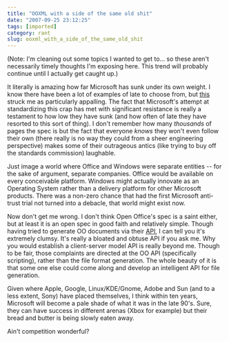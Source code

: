 ```yaml
---
title: "OOXML with a side of the same old shit"
date: "2007-09-25 23:12:25"
tags: [imported]
category: rant
slug: ooxml_with_a_side_of_the_same_old_shit
---
```


(Note: I'm cleaning out some topics I wanted to get to... so these aren't necessarily timely thoughts I'm exposing here. This trend will probably continue until I actually get caught up.)

It literally is amazing how far Microsoft has sunk under its own weight. I know there have been a lot of examples of late to choose from, but <a href="http://www.arstdesign.com/articles/OOXML-is-defective-by-design.html">this</a> struck me as particularly appalling. The fact that Microsoft's attempt at standardizing this crap has met with significant resistance is really a testament to how low they have sunk (and how often of late they have resorted to this sort of thing). I don't remember how many <em>thousands </em>of pages the spec is but the fact that everyone <em>knows </em>they won't even follow their own (there really is no way they could from a sheer engineering perspective) makes some of their outrageous antics (like trying to buy off the standards commission) laughable.

Just image a world where Office and Windows were separate entities -- for the sake of argument, separate companies. Office would be available on every conceivable platform. Windows might actually innovate as an Operating System rather than a delivery platform for other Microsoft products. There was a non-zero chance that had the first Microsoft anti-trust trial not turned into a debacle, that world might exist now.

Now don't get me wrong. I don't think Open Office's spec is a saint either, but at least it is an open spec in good faith and relatively simple. Though having tried to generate OO documents via their <a href="http://development.openoffice.org/index.html">API</a>, I can tell you it's extremely clumsy. It's really a bloated and obtuse API if you ask me. Why you would establish a client-server model API is really beyond me. Though to be fair, those complaints are directed at the OO API (specifically scripting), rather than the file format generation. The whole beauty of it is that some one else could come along and develop an intelligent API for file generation.

Given where Apple, Google, Linux/KDE/Gnome, Adobe and Sun (and to a less extent, Sony) have placed themselves, I think within ten years, Microsoft will become a pale shade of what it was in the late 90's. Sure, they can have success in different arenas (Xbox for example) but their bread and butter is being slowly eaten away.

Ain't competition wonderful?
